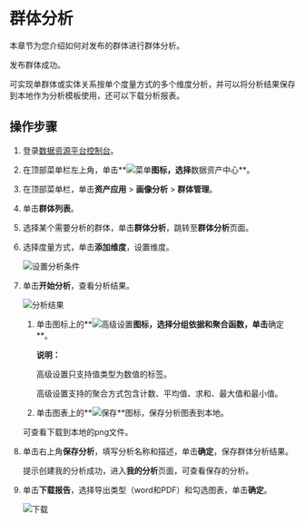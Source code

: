 # 群体分析

本章节为您介绍如何对发布的群体进行群体分析。

发布群体成功。

可实现单群体或实体关系按单个度量方式的多个维度分析，并可以将分析结果保存到本地作为分析模板使用，还可以下载分析报表。

## 操作步骤

1.  登录[数据资源平台控制台](https://dataq.console.aliyun.com)。

2.  在顶部菜单栏左上角，单击**![菜单](https://static-aliyun-doc.oss-accelerate.aliyuncs.com/assets/img/zh-CN/6504337061/p188771.png)**图标，选择**数据资产中心**。

3.  在顶部菜单栏，单击**资产应用** \> **画像分析** \> **群体管理**。

4.  单击**群体列表**。

5.  选择某个需要分析的群体，单击**群体分析**，跳转至**群体分析**页面。

6.  选择度量方式，单击**添加维度**，设置维度。

    ![设置分析条件](https://static-aliyun-doc.oss-accelerate.aliyuncs.com/assets/img/zh-CN/6333950161/p223890.png)

7.  单击**开始分析**，查看分析结果。

    ![分析结果](https://static-aliyun-doc.oss-accelerate.aliyuncs.com/assets/img/zh-CN/0913950161/p223885.png)

    1.  单击图标上的**![高级设置](https://static-aliyun-doc.oss-accelerate.aliyuncs.com/assets/img/zh-CN/9723117951/p104874.png)**图标，选择分组依据和聚合函数，单击**确定**。

        **说明：**

        高级设置只支持值类型为数值的标签。

        高级设置支持的聚合方式包含计数、平均值、求和、最大值和最小值。

    2.  单击图表上的**![保存](https://static-aliyun-doc.oss-accelerate.aliyuncs.com/assets/img/zh-CN/0823117951/p104878.png)**图标，保存分析图表到本地。

    可查看下载到本地的png文件。

8.  单击右上角**保存分析**，填写分析名称和描述，单击**确定**，保存群体分析结果。

    提示创建我的分析成功，进入**我的分析**页面，可查看保存的分析。

9.  单击**下载报告**，选择导出类型（word和PDF）和勾选图表，单击**确定**。

    ![下载](https://static-aliyun-doc.oss-accelerate.aliyuncs.com/assets/img/zh-CN/6333950161/p223886.png)


